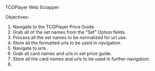 TCGPlayer Web Scrapper

Objectives:

1. Navigate to the TCGPlayer Price Guide.
2. Grab all of the set names from the "Set" Option fields.
3. Process all the set names to be normalized for url use.
4. Store all the formatted urls to be used in navigation.
5. Navigate to urls .
6. Grab all card names and urls in set price guide.
7. Store all the card names and urls to be used in further navigation.
8. 